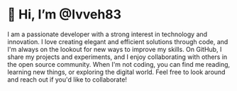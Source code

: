 # 👋 Hi, I’m @Ivveh83
<p>I am a passionate developer with a strong interest in technology and innovation. 
  I love creating elegant and efficient solutions through code, and I'm always on the lookout for new ways to improve my skills. 
  On GitHub, I share my projects and experiments, and I enjoy collaborating with others in the open source community. 
  When I'm not coding, you can find me reading, learning new things, or exploring the digital world. 
  Feel free to look around and reach out if you'd like to collaborate!
</p>
